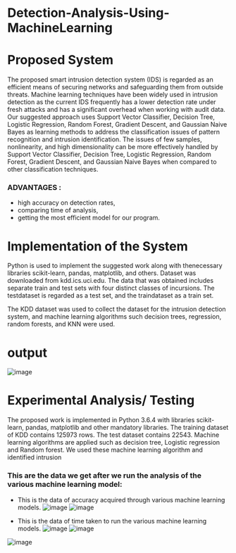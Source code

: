 # Detection-Analysis-Using-MachineLearning
# Proposed System
The proposed smart intrusion detection system (IDS) is regarded as an efficient
means of securing networks and safeguarding them from outside threats. Machine
learning techniques have been widely used in intrusion detection as the current IDS
frequently has a lower detection rate under fresh attacks and has a significant overhead
when working with audit data.
Our suggested approach uses Support Vector Classifier, Decision Tree, Logistic
Regression, Random Forest, Gradient Descent, and Gaussian Naive Bayes as learning
methods to address the classification issues of pattern recognition and intrusion
identification.
The issues of few samples, nonlinearity, and high dimensionality can be more
effectively handled by Support Vector Classifier, Decision Tree, Logistic Regression,
Random Forest, Gradient Descent, and Gaussian Naive Bayes when compared to other
classification techniques.


### ADVANTAGES :
* high accuracy on detection rates,
* comparing time of analysis,
* getting the most efficient model for our program.


# Implementation of the System
Python is used to implement the suggested work along with thenecessary libraries scikit-learn, pandas, matplotlib, and others. Dataset was downloaded
from kdd.ics.uci.edu. The data that was obtained includes separate train and test sets
with four distinct classes of incursions. The testdataset is regarded as a test set, and the
traindataset as a train set.

The KDD dataset was used to collect the dataset for the intrusion detection system,
and machine learning algorithms such decision trees, regression, random forests, and
KNN were used.

# output

![image](https://github.com/ayanpanda-github/Detection-Analysis-Using-MachineLearning/assets/132666440/796b3140-3ea6-42fe-bd82-f92ac0f234d5)


# Experimental Analysis/ Testing
The proposed work is implemented in Python 3.6.4 with libraries scikit-learn,
pandas, matplotlib and other mandatory libraries. The training dataset of KDD
contains 125973 rows. The test dataset contains 22543.
Machine learning algorithms are applied such as decision tree, Logistic
regression and Random forest. We used these machine learning algorithm and
identified intrusion

### This are the data we get after we run the analysis of the various machine learning model:

* This is the data of accuracy acquired through various machine learning models.
![image](https://github.com/ayanpanda-github/Detection-Analysis-Using-MachineLearning/assets/132666440/5604dc0d-84f6-45c3-a74a-f086ba8d76ab)
![image](https://github.com/ayanpanda-github/Detection-Analysis-Using-MachineLearning/assets/132666440/9443b54b-f7d3-4109-965a-e54d3985947e)

* This is the data of time taken to run the various machine learning models.
![image](https://github.com/ayanpanda-github/Detection-Analysis-Using-MachineLearning/assets/132666440/e42ac731-baed-4fb0-9e3c-682959faf1c6)
![image](https://github.com/ayanpanda-github/Detection-Analysis-Using-MachineLearning/assets/132666440/9405af70-630d-4625-9cd3-ac264690bec5)



![image](https://github.com/ayanpanda-github/Detection-Analysis-Using-MachineLearning/assets/132666440/c780775b-4839-4ab9-9b29-5f17a6bffd6b)

